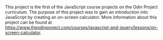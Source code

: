 This project is the first of the JavaScript course projects on the Odin Project
curriculum. The purpose of this project was to gain an introduction into JavaScript 
by creating an on-screen calculator. More information about this project can be found at 
https://www.theodinproject.com/courses/javascript-and-jquery/lessons/on-screen-calculator.
